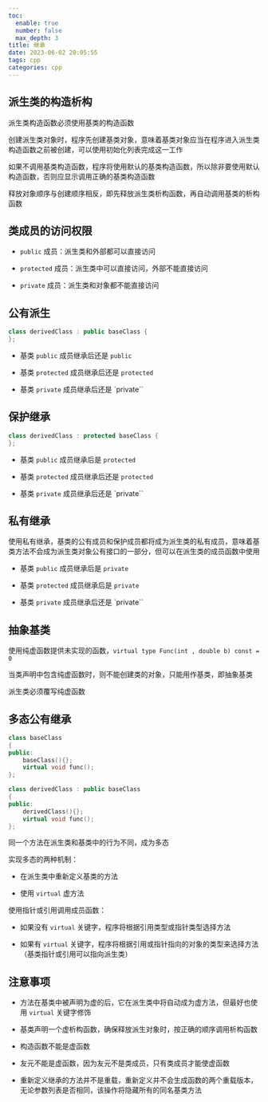 ```yaml
---
toc:
  enable: true
  number: false
  max_depth: 3
title: 继承
date: 2023-06-02 20:05:55
tags: cpp
categories: cpp
---
```


## 派生类的构造析构

派生类构造函数必须使用基类的构造函数

创建派生类对象时，程序先创建基类对象，意味着基类对象应当在程序进入派生类构造函数之前被创建，可以使用初始化列表完成这一工作

如果不调用基类构造函数，程序将使用默认的基类构造函数，所以除非要使用默认构造函数，否则应显示调用正确的基类构造函数

释放对象顺序与创建顺序相反，即先释放派生类析构函数，再自动调用基类的析构函数

## 类成员的访问权限

- `public` 成员：派生类和外部都可以直接访问

- `protected` 成员：派生类中可以直接访问，外部不能直接访问

- `private` 成员：派生类和对象都不能直接访问

## 公有派生

```cpp
class derivedClass : public baseClass {
};
```

- 基类 `public` 成员继承后还是 `public`

- 基类 `protected` 成员继承后还是 `protected`

- 基类 `private` 成员继承后还是 `private``

## 保护继承

```cpp
class derivedClass : protected baseClass {
};
```

- 基类 `public` 成员继承后是 `protected`

- 基类 `protected` 成员继承后还是 `protected`

- 基类 `private` 成员继承后还是 `private``

## 私有继承

使用私有继承，基类的公有成员和保护成员都将成为派生类的私有成员，意味着基类方法不会成为派生类对象公有接口的一部分，但可以在派生类的成员函数中使用

- 基类 `public` 成员继承后是 `private`

- 基类 `protected` 成员继承后是 `private`

- 基类 `private` 成员继承后还是 `private``

## 抽象基类

使用纯虚函数提供未实现的函数，`virtual type Func(int , double b) const = 0`

当类声明中包含纯虚函数时，则不能创建类的对象，只能用作基类，即抽象基类

派生类必须覆写纯虚函数

## 多态公有继承

```cpp
class baseClass
{
public:
    baseClass(){};
    virtual void func();
};

class derivedClass : public baseClass
{
public:
    derivedClass(){};
    virtual void func();
};
```

同一个方法在派生类和基类中的行为不同，成为多态

实现多态的两种机制：

- 在派生类中重新定义基类的方法

- 使用 `virtual` 虚方法

使用指针或引用调用成员函数：

- 如果没有 `virtual` 关键字，程序将根据引用类型或指针类型选择方法

- 如果有 `virtual` 关键字，程序将根据引用或指针指向的对象的类型来选择方法（基类指针或引用可以指向派生类）

## 注意事项

- 方法在基类中被声明为虚的后，它在派生类中将自动成为虚方法，但最好也使用 `virtual` 关键字修饰

- 基类声明一个虚析构函数，确保释放派生对象时，按正确的顺序调用析构函数

- 构造函数不能是虚函数

- 友元不能是虚函数，因为友元不是类成员，只有类成员才能使虚函数

- 重新定义继承的方法并不是重载，重新定义并不会生成函数的两个重载版本，无论参数列表是否相同，该操作将隐藏所有的同名基类方法